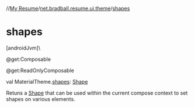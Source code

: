 //[My Resume](../../index.md)/[net.bradball.resume.ui.theme](index.md)/[shapes](shapes.md)

# shapes

[androidJvm]\

@get:Composable

@get:ReadOnlyComposable

val MaterialTheme.[shapes](shapes.md): [Shape](-shape/index.md)

Retuns a [Shape](-shape/index.md) that can be used within the current compose context to set shapes on various elements.
